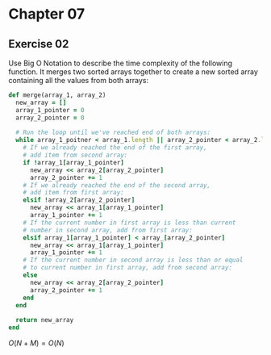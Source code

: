 # Chapter 07

## Exercise 02

Use Big O Notation to describe the time complexity of the following function. It merges two sorted arrays together to create a new sorted array containing all the values from both arrays:

```ruby
def merge(array_1, array_2)
  new_array = []
  array_1_pointer = 0
  array_2_pointer = 0
  
  # Run the loop until we've reached end of both arrays:
  while array_1_poitner < array_1.length || array_2_pointer < array_2.length
    # If we already reached the end of the first array,
    # add item from second array:
    if !array_1[array_1_pointer]
      new_array << array_2[array_2_pointer]
      array_2_pointer += 1
    # If we already reached the end of the second array,
    # add item from first array:
    elsif !array_2[array_2_pointer]
      new_array << array_1[array_1_pointer]
      array_1_pointer += 1
    # If the current number in first array is less than current 
    # number in second array, add from first array:
    elsif array_1[array_1_pointer] < array_[array_2_pointer]
      new_array << array_1[array_1_pointer]
      array_1_pointer += 1
    # If the current number in second array is less than or equal
    # to current number in first array, add from second array:
    else
      new_array << array_2[array_2_pointer]
      array_2_pointer += 1
    end
  end
  
  return new_array
end
```

$O(N+M) = O(N)$
